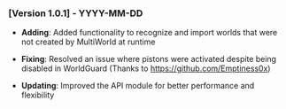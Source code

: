 ### [Version 1.0.1] - YYYY-MM-DD

- **Adding**: Added functionality to recognize and import worlds that were not created by MultiWorld at runtime

- **Fixing**: Resolved an issue where pistons were activated despite being disabled in WorldGuard (Thanks to https://github.com/Emptiness0x)

- **Updating**: Improved the API module for better performance and flexibility
